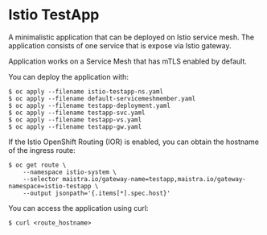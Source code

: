 # Istio TestApp

A minimalistic application that can be deployed on Istio service mesh. The application consists of one service that is expose via Istio gateway.

Application works on a Service Mesh that has mTLS enabled by default.

You can deploy the application with:
```
$ oc apply --filename istio-testapp-ns.yaml
$ oc apply --filename default-servicemeshmember.yaml
$ oc apply --filename testapp-deployment.yaml
$ oc apply --filename testapp-svc.yaml
$ oc apply --filename testapp-vs.yaml
$ oc apply --filename testapp-gw.yaml
```

If the Istio OpenShift Routing (IOR) is enabled, you can obtain the hostname of the ingress route:

```
$ oc get route \
    --namespace istio-system \
    --selector maistra.io/gateway-name=testapp,maistra.io/gateway-namespace=istio-testapp \
    --output jsonpath='{.items[*].spec.host}'
```

You can access the application using curl:

```
$ curl <route_hostname>
```
